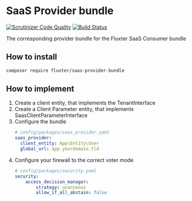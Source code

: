# SaaS Provider bundle

[![Scrutinizer Code Quality](https://scrutinizer-ci.com/g/Fluxter/SaasProviderBundle/badges/quality-score.png?b=master)](https://scrutinizer-ci.com/g/Fluxter/SaasProviderBundle/?branch=master) [![Build Status](https://scrutinizer-ci.com/g/Fluxter/SaasProviderBundle/badges/build.png?b=master)](https://scrutinizer-ci.com/g/Fluxter/SaasProviderBundle/build-status/master)

The corresponding provider bundle for the Fluxter SaaS Consumer bundle

## How to install

```bash
composer require fluxter/saas-provider-bundle
```

## How to implement

1. Create a client entity, that implements the TenantInterface
1. Create a Client Parameter entity, that implements SaasClientParameterInterface
1. Configure the bundle
    ```yaml
    # config/packages/saas_provider.yaml
    saas_provider:
      client_entity: App\Entity\User
      global_url: app.yourdomain.tld
    ```
1. Configure your firewall to the correct voter mode
    ```yaml
    # config/packages/security.yaml
    security:
        access_decision_manager:
            strategy: unanimous
            allow_if_all_abstain: false
    ```

